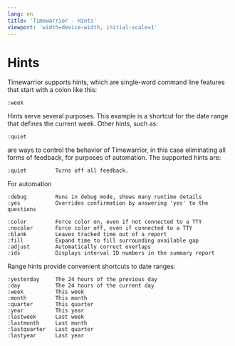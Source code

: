 ```yaml
---
lang: en
title: 'Timewarrior - Hints'
viewport: 'width=device-width, initial-scale=1'
---
```


# Hints

Timewarrior supports hints, which are single-word command line features that start with a colon like this:

    :week

Hints serve several purposes.
This example is a shortcut for the date range that defines the current week.
Other hints, such as:

    :quiet

are ways to control the behavior of Timewarrior, in this case eliminating all forms of feedback, for purposes of automation.
The supported hints are:

    :quiet         Turns off all feedback.

For automation

    :debug         Runs in debug mode, shows many runtime details
    :yes           Overrides confirmation by answering 'yes' to the questions

    :color         Force color on, even if not connected to a TTY
    :nocolor       Force color off, even if connected to a TTY
    :blank         Leaves tracked time out of a report
    :fill          Expand time to fill surrounding available gap
    :adjust        Automatically correct overlaps
    :ids           Displays interval ID numbers in the summary report

Range hints provide convenient shortcuts to date ranges:

    :yesterday     The 24 hours of the previous day
    :day           The 24 hours of the current day
    :week          This week
    :month         This month
    :quarter       This quarter
    :year          This year
    :lastweek      Last week
    :lastmonth     Last month
    :lastquarter   Last quarter
    :lastyear      Last year
